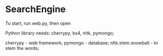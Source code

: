 # SearchEngine

To start, run web.py, 
then open

Python library needs: cherrypy, bs4, nltk, pymongo;




cherrypy - web framework;
pymongo - database;
nltk.stem.snowball - to stem the words;

